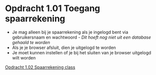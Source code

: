 # Opdracht 1.01 Toegang spaarrekening

- Je mag alleen bij je spaarrekening als je ingelogd bent via gebruikersnaam en wachtwoord - *Dit hoeft nog niet uit een database gehaald te worden*
- Als je je browser afsluit, dien je uitgelogd te worden
- Je moet kunnen instellen of je bij het sluiten van je browser uitgelogd wilt worden

[Opdracht 1.02 Spaarrekening class](https://bitbucket.org/Luc_Meijer/bit-roc-assignments/src/master/Opdracht1.02.md?at=master&fileviewer=file-view-default)